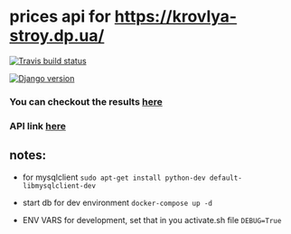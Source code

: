 # prices api for https://krovlya-stroy.dp.ua/ 

[![Travis build status](https://travis-ci.com/lerdem/krovlyastroy.svg?branch=master)](https://travis-ci.com/lerdem/krovlyastroy)

[![Django version](https://img.shields.io/badge/django-2.1.2-green.svg)](https://github.com/django/django/releases/tag/2.1.2)

### You can checkout the results [here](http://krovlya-stroy.dp.ua/kupit-profnastil-dnepr/)
### API link [here](https://krovlyastroy.pythonanywhere.com/api/)

## notes:
 - for mysqlclient
`sudo apt-get install python-dev default-libmysqlclient-dev`

- start db for dev environment
 `docker-compose up -d`

- ENV VARS for development, set that in you activate.sh file
`DEBUG=True`
